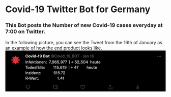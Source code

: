 # Covid-19 Twitter Bot for Germany #
### This Bot posts the Number of new Covid-19 cases everyday at 7:00 on Twitter. ###
In the following picture, you can see the Tweet from the 16th of January as an example of how the end product looks like.
![tweet](res/tweet.png)